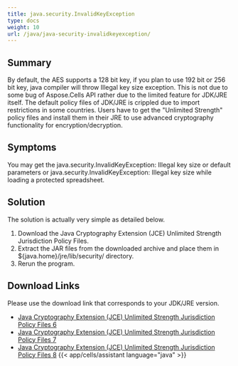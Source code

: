 ```yaml
---
title: java.security.InvalidKeyException
type: docs
weight: 10
url: /java/java-security-invalidkeyexception/
---
```


## **Summary**
By default, the AES supports a 128 bit key, if you plan to use 192 bit or 256 bit key, java compiler will throw Illegal key size exception. This is not due to some bug of Aspose.Cells API rather due to the limited feature for JDK/JRE itself. The default policy files of JDK/JRE is crippled due to import restrictions in some countries. Users have to get the "Unlimited Strength" policy files and install them in their JRE to use advanced cryptography functionality for encryption/decryption.
## **Symptoms**
You may get the java.security.InvalidKeyException: Illegal key size or default parameters or java.security.InvalidKeyException: Illegal key size while loading a protected spreadsheet. 
## **Solution**
The solution is actually very simple as detailed below.

1. Download the Java Cryptography Extension (JCE) Unlimited Strength Jurisdiction Policy Files.
1. Extract the JAR files from the downloaded archive and place them in ${java.home}/jre/lib/security/ directory.
1. Rerun the program.
## **Download Links**
Please use the download link that corresponds to your JDK/JRE version.

- [Java Cryptography Extension (JCE) Unlimited Strength Jurisdiction Policy Files 6](https://www.oracle.com/java/technologies/jce-6-download.html)
- [Java Cryptography Extension (JCE) Unlimited Strength Jurisdiction Policy Files 7](https://www.oracle.com/java/technologies/jce-7-download.html)
- [Java Cryptography Extension (JCE) Unlimited Strength Jurisdiction Policy Files 8](https://www.oracle.com/java/technologies/javase-jce8-downloads.html)
{{< app/cells/assistant language="java" >}}